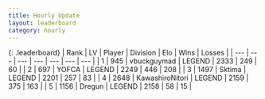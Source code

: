 ```yaml
---
title: Hourly Update
layout: leaderboard
category: hourly
---
```


{: .leaderboard}
| Rank | LV | Player | Division | Elo | Wins | Losses |
| --- | --- | --- | --- | --- | --- | --- |
| <span data-change="0">1</span> | 945 | <span title="ID: 418052">vbuckguymad</span> | LEGEND | <span data-change="0">2333</span> | <span data-change="0">249</span> | <span data-change="0">60</span> |
| <span data-change="0">2</span> | 697 | <span title="ID: 650820">YOFCA</span> | LEGEND | <span data-change="0">2249</span> | <span data-change="0">446</span> | <span data-change="0">208</span> |
| <span data-change="0">3</span> | 1497 | <span title="ID: 353063">Sktima</span> | LEGEND | <span data-change="0">2201</span> | <span data-change="0">257</span> | <span data-change="0">83</span> |
| <span data-change="3">4</span> | 2648 | <span title="ID: 164871">KawashiroNitori</span> | LEGEND | <span data-change="8">2159</span> | <span data-change="1">375</span> | <span data-change="0">163</span> |
| <span data-change="-1">5</span> | 1156 | <span title="ID: 337810">Dregun</span> | LEGEND | <span data-change="0">2158</span> | <span data-change="0">58</span> | <span data-change="0">15</span> |